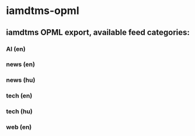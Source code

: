 # iamdtms-opml
## iamdtms OPML export, available feed categories:

### AI (en)
### news (en)
### news (hu)
### tech (en)
### tech (hu)
### web (en)
